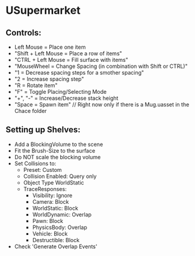 # USupermarket

## Controls:
- Left Mouse = Place one item
- "Shift + Left Mouse = Place a row of items"
- "CTRL + Left Mouse = Fill surface with items"
- "MouseWheel = Change Spacing (in combination with Shift or CTRL)"
- "1 = Decrease spacing steps for a smother spacing"
- "2 = Increase spacing step"
- "R = Rotate item"
- "F" = Toggle Placing/Selecting Mode
- "+", "-" = Increase/Decrease stack height
- "Space = Spawn item" // Right now only if there is a Mug.uasset in the Chace folder

## Setting up Shelves:
- Add a BlockingVolume to the scene
- Fit the Brush-Size to the surface
- Do NOT scale the blocking volume
- Set Collisions to: 
	- Preset: Custom
	- Collision Enabled: Query only
	- Object Type WorldStatic
	- TraceResponses:
		- Visibility: Ignore
		- Camera: Block
		- WorldStatic: Block
		- WorldDynamic: Overlap
		- Pawn: Block
		- PhysicsBody: Overlap
		- Vehicle: Block
		- Destructible: Block
- Check 'Generate Overlap Events'

